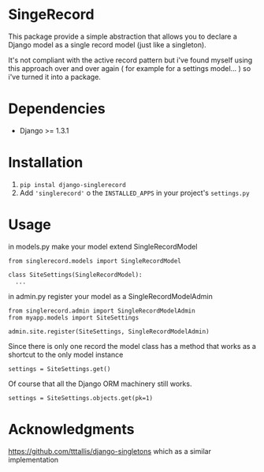 SingeRecord
===========

This package provide a simple abstraction that allows you to declare a Django model as a single record model (just like a singleton).

It's not compliant with the active record pattern but i've found myself using this approach over and over again ( for example for a settings model... ) so i've turned it into a package.

Dependencies
============

* Django >= 1.3.1

Installation
============

1. ``pip instal django-singlerecord``
2. Add ``'singlerecord'`` o the `INSTALLED_APPS` in your project's ``settings.py`` 


Usage
=====

in models.py make your model extend SingleRecordModel

    from singlerecord.models import SingleRecordModel
    
    class SiteSettings(SingleRecordModel):
      ...

in admin.py register your model as a SingleRecordModelAdmin

    from singlerecord.admin import SingleRecordModelAdmin
    from myapp.models import SiteSettings
            
    admin.site.register(SiteSettings, SingleRecordModelAdmin)

Since there is only one record the model class has a method that works as a shortcut to the only model instance

``settings = SiteSettings.get()``

Of course that all the Django ORM machinery still works.

``settings = SiteSettings.objects.get(pk=1)``

Acknowledgments
===============

https://github.com/tttallis/django-singletons which as a similar implementation
